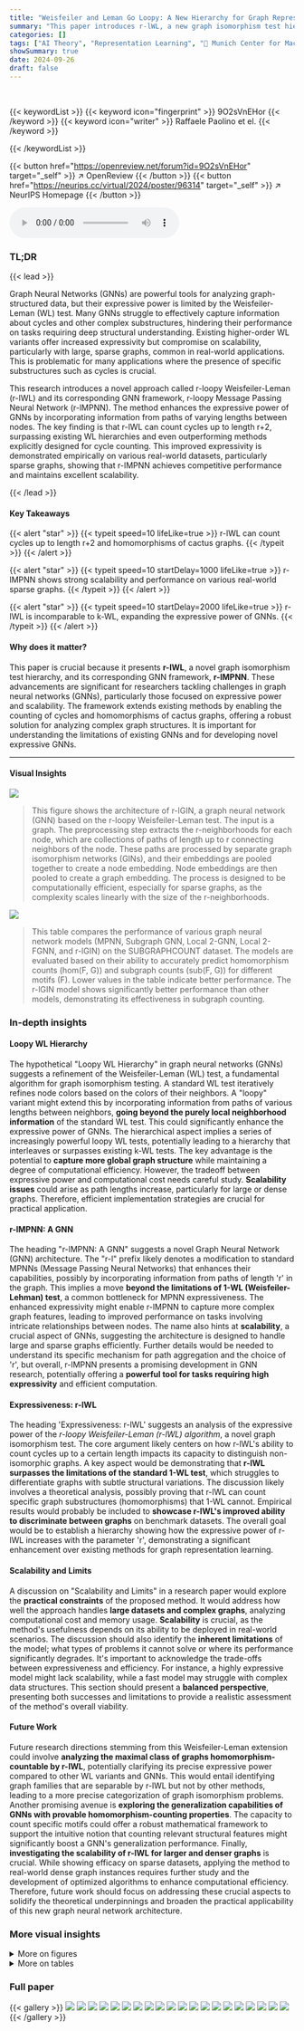 ```yaml
---
title: "Weisfeiler and Leman Go Loopy: A New Hierarchy for Graph Representational Learning"
summary: "This paper introduces r-lWL, a new graph isomorphism test hierarchy that surpasses the limitations of the Weisfeiler-Leman test by counting cycles up to length r+2, and its GNN counterpart, r-lMPNN, w..."
categories: []
tags: ["AI Theory", "Representation Learning", "🏢 Munich Center for Machine Learning",]
showSummary: true
date: 2024-09-26
draft: false
---
```


<br>

{{< keywordList >}}
{{< keyword icon="fingerprint" >}} 9O2sVnEHor {{< /keyword >}}
{{< keyword icon="writer" >}} Raffaele Paolino et el. {{< /keyword >}}
 
{{< /keywordList >}}

{{< button href="https://openreview.net/forum?id=9O2sVnEHor" target="_self" >}}
↗ OpenReview
{{< /button >}}
{{< button href="https://neurips.cc/virtual/2024/poster/96314" target="_self" >}}
↗ NeurIPS Homepage
{{< /button >}}


<audio controls>
    <source src="https://ai-paper-reviewer.com/9O2sVnEHor/podcast.wav" type="audio/wav">
    Your browser does not support the audio element.
</audio>


### TL;DR


{{< lead >}}

Graph Neural Networks (GNNs) are powerful tools for analyzing graph-structured data, but their expressive power is limited by the Weisfeiler-Leman (WL) test.  Many GNNs struggle to effectively capture information about cycles and other complex substructures, hindering their performance on tasks requiring deep structural understanding.  Existing higher-order WL variants offer increased expressivity but compromise on scalability, particularly with large, sparse graphs, common in real-world applications.  This is problematic for many applications where the presence of specific substructures such as cycles is crucial. 

This research introduces a novel approach called r-loopy Weisfeiler-Leman (r-lWL) and its corresponding GNN framework, r-loopy Message Passing Neural Network (r-lMPNN).  The method enhances the expressive power of GNNs by incorporating information from paths of varying lengths between nodes. The key finding is that r-lWL can count cycles up to length r+2, surpassing existing WL hierarchies and even outperforming methods explicitly designed for cycle counting. This improved expressivity is demonstrated empirically on various real-world datasets, particularly sparse graphs, showing that r-lMPNN achieves competitive performance and maintains excellent scalability.

{{< /lead >}}


#### Key Takeaways

{{< alert "star" >}}
{{< typeit speed=10 lifeLike=true >}} r-lWL can count cycles up to length r+2 and homomorphisms of cactus graphs. {{< /typeit >}}
{{< /alert >}}

{{< alert "star" >}}
{{< typeit speed=10 startDelay=1000 lifeLike=true >}} r-lMPNN shows strong scalability and performance on various real-world sparse graphs. {{< /typeit >}}
{{< /alert >}}

{{< alert "star" >}}
{{< typeit speed=10 startDelay=2000 lifeLike=true >}} r-lWL is incomparable to k-WL, expanding the expressive power of GNNs. {{< /typeit >}}
{{< /alert >}}

#### Why does it matter?
This paper is crucial because it presents **r-lWL**, a novel graph isomorphism test hierarchy, and its corresponding GNN framework, **r-lMPNN**.  These advancements are significant for researchers tackling challenges in graph neural networks (GNNs), particularly those focused on expressive power and scalability.  The framework extends existing methods by enabling the counting of cycles and homomorphisms of cactus graphs, offering a robust solution for analyzing complex graph structures. It is important for understanding the limitations of existing GNNs and for developing novel expressive GNNs.

------
#### Visual Insights



![](https://ai-paper-reviewer.com/9O2sVnEHor/figures_1_1.jpg)

> This figure shows the architecture of r-lGIN, a graph neural network (GNN) based on the r-loopy Weisfeiler-Leman test.  The input is a graph. The preprocessing step extracts the r-neighborhoods for each node, which are collections of paths of length up to r connecting neighbors of the node. These paths are processed by separate graph isomorphism networks (GINs), and their embeddings are pooled together to create a node embedding.  Node embeddings are then pooled to create a graph embedding. The process is designed to be computationally efficient, especially for sparse graphs, as the complexity scales linearly with the size of the r-neighborhoods. 





![](https://ai-paper-reviewer.com/9O2sVnEHor/tables_7_1.jpg)

> This table compares the performance of various graph neural network models (MPNN, Subgraph GNN, Local 2-GNN, Local 2-FGNN, and r-lGIN) on the SUBGRAPHCOUNT dataset.  The models are evaluated based on their ability to accurately predict homomorphism counts (hom(F, G)) and subgraph counts (sub(F, G)) for different motifs (F). Lower values in the table indicate better performance. The r-lGIN model shows significantly better performance than other models, demonstrating its effectiveness in subgraph counting.





### In-depth insights


#### Loopy WL Hierarchy
The hypothetical "Loopy WL Hierarchy" in graph neural networks (GNNs) suggests a refinement of the Weisfeiler-Leman (WL) test, a fundamental algorithm for graph isomorphism testing.  A standard WL test iteratively refines node colors based on the colors of their neighbors.  A "loopy" variant might extend this by incorporating information from paths of various lengths between neighbors, **going beyond the purely local neighborhood information** of the standard WL test. This could significantly enhance the expressive power of GNNs. The hierarchical aspect implies a series of increasingly powerful loopy WL tests, potentially leading to a hierarchy that interleaves or surpasses existing k-WL tests. The key advantage is the potential to **capture more global graph structure** while maintaining a degree of computational efficiency.  However, the tradeoff between expressive power and computational cost needs careful study.  **Scalability issues** could arise as path lengths increase, particularly for large or dense graphs.  Therefore, efficient implementation strategies are crucial for practical application.

#### r-lMPNN: A GNN
The heading "r-lMPNN: A GNN" suggests a novel Graph Neural Network (GNN) architecture.  The "r-l" prefix likely denotes a modification to standard MPNNs (Message Passing Neural Networks) that enhances their capabilities, possibly by incorporating information from paths of length 'r' in the graph. This implies a move **beyond the limitations of 1-WL (Weisfeiler-Lehman) test**, a common bottleneck for MPNN expressiveness.  The enhanced expressivity might enable r-lMPNN to capture more complex graph features, leading to improved performance on tasks involving intricate relationships between nodes.  The name also hints at **scalability**, a crucial aspect of GNNs, suggesting the architecture is designed to handle large and sparse graphs efficiently.  Further details would be needed to understand its specific mechanism for path aggregation and the choice of 'r', but overall, r-lMPNN presents a promising development in GNN research, potentially offering a **powerful tool for tasks requiring high expressivity** and efficient computation.

#### Expressiveness: r-lWL
The heading 'Expressiveness: r-lWL' suggests an analysis of the expressive power of the *r-loopy Weisfeiler-Leman (r-lWL) algorithm*, a novel graph isomorphism test.  The core argument likely centers on how r-lWL's ability to count cycles up to a certain length impacts its capacity to distinguish non-isomorphic graphs.  A key aspect would be demonstrating that **r-lWL surpasses the limitations of the standard 1-WL test**, which struggles to differentiate graphs with subtle structural variations. The discussion likely involves a theoretical analysis, possibly proving that r-lWL can count specific graph substructures (homomorphisms) that 1-WL cannot.  Empirical results would probably be included to **showcase r-lWL's improved ability to discriminate between graphs** on benchmark datasets.  The overall goal would be to establish a hierarchy showing how the expressive power of r-lWL increases with the parameter 'r', demonstrating a significant enhancement over existing methods for graph representation learning.

#### Scalability and Limits
A discussion on "Scalability and Limits" in a research paper would explore the **practical constraints** of the proposed method.  It would address how well the approach handles **large datasets and complex graphs**, analyzing computational cost and memory usage.  **Scalability** is crucial, as the method's usefulness depends on its ability to be deployed in real-world scenarios. The discussion should also identify the **inherent limitations** of the model; what types of problems it cannot solve or where its performance significantly degrades. It's important to acknowledge the trade-offs between expressiveness and efficiency. For instance, a highly expressive model might lack scalability, while a fast model may struggle with complex data structures.  This section should present a **balanced perspective**, presenting both successes and limitations to provide a realistic assessment of the method's overall viability.

#### Future Work
Future research directions stemming from this Weisfeiler-Leman extension could involve **analyzing the maximal class of graphs homomorphism-countable by r-lWL**, potentially clarifying its precise expressive power compared to other WL variants and GNNs.  This would entail identifying graph families that are separable by r-lWL but not by other methods, leading to a more precise categorization of graph isomorphism problems. Another promising avenue is **exploring the generalization capabilities of GNNs with provable homomorphism-counting properties**.  The capacity to count specific motifs could offer a robust mathematical framework to support the intuitive notion that counting relevant structural features might significantly boost a GNN's generalization performance. Finally, **investigating the scalability of r-lWL for larger and denser graphs** is crucial. While showing efficacy on sparse datasets, applying the method to real-world dense graph instances requires further study and the development of optimized algorithms to enhance computational efficiency.  Therefore, future work should focus on addressing these crucial aspects to solidify the theoretical underpinnings and broaden the practical applicability of this new graph neural network architecture.


### More visual insights

<details>
<summary>More on figures
</summary>


![](https://ai-paper-reviewer.com/9O2sVnEHor/figures_3_1.jpg)

> This figure illustrates the architecture of the r-loopy Graph Isomorphism Network (r-lGIN).  The input graph undergoes preprocessing where path neighborhoods of varying lengths (r-neighborhoods) are calculated for each node. These paths are then processed independently by using simple Graph Isomorphism Networks (GINs). The resulting embeddings are pooled together to create a final graph embedding. The linear scaling of the forward complexity with the size of r-neighborhoods ensures the efficiency of the model, particularly for sparse graphs.


![](https://ai-paper-reviewer.com/9O2sVnEHor/figures_6_1.jpg)

> This figure shows the results of an experiment testing the expressive power of the r-lGIN model.  Four different datasets (GRAPH8C, EXP_ISO, COSPECTRAL10, SR16622) are used to compare the ability of the model to distinguish between pairs of graphs that are considered indistinguishable by other methods. The x-axis represents the proportion of indistinguishable pairs or the L¹ distance between graph embeddings (depending on the dataset), and the y-axis shows the parameter 'r' used in the r-lGIN model.  The plot visually demonstrates how increasing 'r' improves the model's ability to distinguish between non-isomorphic graphs.


![](https://ai-paper-reviewer.com/9O2sVnEHor/figures_7_1.jpg)

> The figure shows the test accuracy on three synthetic classification tasks (EXP, CEXP, CSL) with different values of \(r\). The left panel shows results when the weights are shared among all \(r\) values, while the right panel shows results when the weights are not shared.  The results demonstrate that increasing \(r\) generally improves test accuracy, especially with non-shared weights.  This highlights the benefit of the proposed r-lGIN architecture in capturing higher-order structural information in graphs.


![](https://ai-paper-reviewer.com/9O2sVnEHor/figures_15_1.jpg)

> This figure shows four rows of graph pairs, illustrating the differences between homomorphism, subgraph isomorphism, bijective homomorphism and isomorphism.  The mappings between the graphs are visually represented with colors for clarity. In each row, the graph on the left is consistently F and the one on the right G. Row 1 shows a non-injective homomorphism. Row 2 is a subgraph isomorphism, indicating that F is a subgraph of G. Row 3 presents a bijective homomorphism with a non-homomorphic inverse, while the final row illustrates isomorphism where the graphs are identical.


![](https://ai-paper-reviewer.com/9O2sVnEHor/figures_15_2.jpg)

> This figure shows a visual representation of the r-loopy Graph Isomorphism Networks (r-lGIN) architecture. The preprocessing step involves calculating the path neighborhoods (Nr(v)) for each node in the input graph.  These paths, of varying lengths, are processed independently using Graph Isomorphism Networks (GINs). The resulting embeddings are then pooled together to create a final graph embedding. The architecture is designed for efficiency with sparse graphs because the forward pass scales linearly with the size of the path neighborhoods.


![](https://ai-paper-reviewer.com/9O2sVnEHor/figures_16_1.jpg)

> The figure shows two graphs that cannot be distinguished by r-lWL but can be distinguished by (r+1)-lWL. The graph on the left is a chordal cycle, while the graph on the right is a cactus graph. This illustrates that the expressiveness of r-lWL increases with r.


![](https://ai-paper-reviewer.com/9O2sVnEHor/figures_16_2.jpg)

> The figure shows three graphs. Graph (a) is the input graph F. Graphs (b) and (c) are G(F) and H(F) which are obtained by applying Fürer graph construction on the input graph F. These graphs can not be separated by Subgraph GNNs, but can be separated by 1-lWL because their homomorphism counts of the input graph F are different.


![](https://ai-paper-reviewer.com/9O2sVnEHor/figures_17_1.jpg)

> This figure visually depicts the concept of r-neighborhoods (N<sub>r</sub>(v)) around a node 'v' in a graph.  N<sub>0</sub>(v) represents the immediate neighbors of 'v'.  As 'r' increases, N<sub>r</sub>(v) includes paths of length 'r' connecting pairs of nodes in N<sub>0</sub>(v), without including node 'v' itself in the path.  Different colors highlight the distinct r-neighborhoods for different values of r, showing how the neighborhood expands with increasing path lengths.


![](https://ai-paper-reviewer.com/9O2sVnEHor/figures_17_2.jpg)

> The figure shows an example of how r-neighborhoods are constructed around a central node (v).  For r=0, the neighborhood includes only directly connected nodes. As r increases, the neighborhood expands to include nodes connected by paths of length r, where each path starts and ends with a node directly connected to the central node. Different colors are used to visually distinguish the r-neighborhoods for different values of r.


![](https://ai-paper-reviewer.com/9O2sVnEHor/figures_17_3.jpg)

> The figure shows two graphs that cannot be distinguished by the r-loopy Weisfeiler-Leman (r-lWL) test but can be distinguished by the (r+1)-lWL test.  The left graph is a cycle with a chord added, while the right graph is a cactus graph (a graph where every edge belongs to at most one cycle).  This illustrates that increasing the parameter 'r' in the r-lWL test increases its ability to distinguish non-isomorphic graphs.


![](https://ai-paper-reviewer.com/9O2sVnEHor/figures_18_1.jpg)

> This figure shows two graphs that cannot be distinguished by the 1-WL test because they have the same color distribution after convergence.  However, the 3-WL test can distinguish them but at the cost of creating new dense graphs. The proposed 1-lWL test can distinguish these graphs while preserving the original graph sparsity, demonstrating its advantage.


![](https://ai-paper-reviewer.com/9O2sVnEHor/figures_18_2.jpg)

> This figure shows three examples of synthetic datasets used to evaluate the expressive power of the proposed r-lGIN model.  The datasets are COSPECTRAL10, SR16622, and CSL, each designed to test the model's ability to distinguish graphs with subtle structural differences.  In each example, the graphs share a common core structure (represented by dotted lines), but differ in the additional edges connecting nodes. The orange edges highlight the 1-neighborhoods of a selected node (v).  This visualizes the paths of length up to r that are considered by the r-lWL algorithm. The aim is to illustrate the enhanced expressiveness of the proposed model beyond the limitations of the standard Weisfeiler-Leman test.


![](https://ai-paper-reviewer.com/9O2sVnEHor/figures_18_3.jpg)

> This figure shows four rows of examples demonstrating different types of mappings between two graphs, F and G, which are represented by different colors for their nodes. The mappings illustrate the differences between homomorphism, subgraph isomorphism, bijective homomorphism with non-homomorphic inverse, and isomorphism.


![](https://ai-paper-reviewer.com/9O2sVnEHor/figures_26_1.jpg)

> The figure shows an example of how r-neighborhoods are constructed for a given node in a graph. For r=0, the neighborhood is simply the set of direct neighbors. For r=1, the r-neighborhood includes paths of length 1 between any two direct neighbors. For r=2, the r-neighborhood includes paths of length 2 between any two direct neighbors.


![](https://ai-paper-reviewer.com/9O2sVnEHor/figures_27_1.jpg)

> This figure shows the architecture of the r-loopy Graph Isomorphism Network (r-lGIN). The input is a graph.  The preprocessing step extracts the r-neighborhoods for each node, which are sets of paths of length r starting from that node and ending in its neighbors.  These paths are processed independently using Graph Isomorphism Networks (GINs), and their embeddings are pooled together to create the final graph embedding. The linear scaling of the forward complexity with the size of the r-neighborhoods is a key advantage of this method.


![](https://ai-paper-reviewer.com/9O2sVnEHor/figures_30_1.jpg)

> This figure shows an example where Subgraph GNNs fail to distinguish between two graphs, G(F) and H(F), while the 1-loopy Weisfeiler-Leman (1-lWL) test can.  The graphs G(F) and H(F) are constructed from a base graph F.  The key difference is that 1-lWL considers paths between nodes, enabling it to distinguish the graphs based on their different homomorphism counts (hom(F,G(F)) and hom(F,H(F))). This illustrates the increased expressive power of 1-lWL over Subgraph GNNs.


![](https://ai-paper-reviewer.com/9O2sVnEHor/figures_36_1.jpg)

> This figure illustrates four different types of mappings between two graphs, F and G. Each row demonstrates a different type of mapping: non-injective homomorphism, subgraph isomorphism, bijective homomorphism (with non-homomorphic inverse), and isomorphism.  The mappings are visually represented using colors for clarity.


![](https://ai-paper-reviewer.com/9O2sVnEHor/figures_40_1.jpg)

> This figure shows an example where the 1-loopy Weisfeiler-Leman test (1-lWL) can distinguish between two graphs that Subgraph GNNs cannot.  It highlights the increased expressive power of 1-lWL, specifically in relation to counting homomorphisms of specific graph types (in this case, a cactus graph). The figure includes three subfigures: (a) an input graph F; (b) a Fürer graph G(F); and (c) a twisted Fürer graph H(F).  Subgraph GNNs cannot distinguish between G(F) and H(F), whereas 1-lWL can due to their differing homomorphism counts. This demonstrates that 1-lWL is more powerful.


![](https://ai-paper-reviewer.com/9O2sVnEHor/figures_40_2.jpg)

> This figure shows two graphs that cannot be distinguished by the r-loopy Weisfeiler-Leman test (r-lWL), but can be distinguished by the (r+1)-lWL test.  The left graph is a cycle graph with a chord, while the right graph is a cactus graph.  This illustrates that increasing the value of 'r' in r-lWL increases its ability to distinguish non-isomorphic graphs.


</details>




<details>
<summary>More on tables
</summary>


![](https://ai-paper-reviewer.com/9O2sVnEHor/tables_8_1.jpg)
> This table presents the Mean Absolute Error (MAE) achieved by various graph neural network models on the ZINC12K and ZINC250K datasets.  Lower MAE indicates better performance.  The models tested include standard MPNNs (GIN, GCN, GAT), Subgraph GNNs (NestedGNN, GNNAK+, SUN), domain-agnostic GNNs (GSN, CIN), a GNN processing paths (PathNN), and expressive GNNs with provable cycle-counting power (HIMP, SignNet, I2-GNN, DRFWL), as well as the proposed 5-lGIN. The results highlight the performance of 5-lGIN in comparison to other state-of-the-art models.

![](https://ai-paper-reviewer.com/9O2sVnEHor/tables_8_2.jpg)
> This table presents the normalized test mean absolute error (MAE) achieved by various models on the QM9 dataset.  The MAE is a common metric to evaluate the performance of regression models, representing the average absolute difference between predicted and actual values. Lower MAE indicates better performance.  The table compares the performance of 5-lGIN against other models, highlighting its performance relative to other approaches on various target properties.

![](https://ai-paper-reviewer.com/9O2sVnEHor/tables_19_1.jpg)
> This table shows the hyperparameter settings used for the synthetic experiments in the paper.  It lists the values used for various parameters, such as the number of epochs, learning rate, early stopping criteria, scheduler type, hidden size, number of layers (encoder and decoder), batch size, dropout rate, and readout method.  These parameters were tuned for different synthetic datasets, namely GRAPH8C, EXP_ISO, COSPECTRAL10, SR16622, EXP, CEXP, CSL, SUBGRAPHCOUNT, and BREC. The values listed represent those used to generate the reported results for those datasets.

![](https://ai-paper-reviewer.com/9O2sVnEHor/tables_20_1.jpg)
> This table presents the hyperparameter settings used for the experiments conducted on real-world datasets.  It includes the number of epochs, learning rate, early stopping criteria, learning rate scheduler, the value of the hyperparameter *r*, hidden size, depth of the network, batch size, dropout rate, readout method, total number of parameters, preprocessing time in seconds, and the run time per seed in hours.  The specific hyperparameters varied across datasets to optimize performance, and the table indicates these variations for each dataset (ZINC12K, ZINC250K, and QM9 for different properties).

![](https://ai-paper-reviewer.com/9O2sVnEHor/tables_20_2.jpg)
> This table shows the ablation study on the effect of different values of the hyperparameter *r* on the performance of the r-lGIN model on the ZINC12K dataset.  It demonstrates the impact of incorporating paths of varying lengths into the model's architecture, showing how this affects both training and test performance as measured by Mean Absolute Error (MAE).

![](https://ai-paper-reviewer.com/9O2sVnEHor/tables_21_1.jpg)
> This table presents the results of experiments conducted on long-range graph benchmark datasets.  It compares the performance of the proposed 7-lGIN model against several baseline models (GCN, GINE, GatedGCN) on two specific tasks: STRUCT (predicting structural properties) and FUNC (predicting functional properties).  The metrics used are Mean Absolute Error (MAE) for STRUCT (lower is better) and Average Precision (AP) for FUNC (higher is better). The baseline results are taken from a previous study by Dwivedi et al. (2022b).

![](https://ai-paper-reviewer.com/9O2sVnEHor/tables_21_2.jpg)
> This table compares the memory usage, preprocessing time, and training time per epoch for different models on the QM9 dataset.  It shows that the proposed r-lGIN models have relatively low memory usage and training time compared to other models, especially as the value of 'r' increases. The numbers in parentheses show the size of the dataset *after* the r-neighborhoods have been computed; this is relevant because computation of these neighborhoods is a preprocessing step, and the table shows that the size of this dataset does not increase dramatically with r.

</details>




### Full paper

{{< gallery >}}
<img src="https://ai-paper-reviewer.com/9O2sVnEHor/1.png" class="grid-w50 md:grid-w33 xl:grid-w25" />
<img src="https://ai-paper-reviewer.com/9O2sVnEHor/2.png" class="grid-w50 md:grid-w33 xl:grid-w25" />
<img src="https://ai-paper-reviewer.com/9O2sVnEHor/3.png" class="grid-w50 md:grid-w33 xl:grid-w25" />
<img src="https://ai-paper-reviewer.com/9O2sVnEHor/4.png" class="grid-w50 md:grid-w33 xl:grid-w25" />
<img src="https://ai-paper-reviewer.com/9O2sVnEHor/5.png" class="grid-w50 md:grid-w33 xl:grid-w25" />
<img src="https://ai-paper-reviewer.com/9O2sVnEHor/6.png" class="grid-w50 md:grid-w33 xl:grid-w25" />
<img src="https://ai-paper-reviewer.com/9O2sVnEHor/7.png" class="grid-w50 md:grid-w33 xl:grid-w25" />
<img src="https://ai-paper-reviewer.com/9O2sVnEHor/8.png" class="grid-w50 md:grid-w33 xl:grid-w25" />
<img src="https://ai-paper-reviewer.com/9O2sVnEHor/9.png" class="grid-w50 md:grid-w33 xl:grid-w25" />
<img src="https://ai-paper-reviewer.com/9O2sVnEHor/10.png" class="grid-w50 md:grid-w33 xl:grid-w25" />
<img src="https://ai-paper-reviewer.com/9O2sVnEHor/11.png" class="grid-w50 md:grid-w33 xl:grid-w25" />
<img src="https://ai-paper-reviewer.com/9O2sVnEHor/12.png" class="grid-w50 md:grid-w33 xl:grid-w25" />
<img src="https://ai-paper-reviewer.com/9O2sVnEHor/13.png" class="grid-w50 md:grid-w33 xl:grid-w25" />
<img src="https://ai-paper-reviewer.com/9O2sVnEHor/14.png" class="grid-w50 md:grid-w33 xl:grid-w25" />
<img src="https://ai-paper-reviewer.com/9O2sVnEHor/15.png" class="grid-w50 md:grid-w33 xl:grid-w25" />
<img src="https://ai-paper-reviewer.com/9O2sVnEHor/16.png" class="grid-w50 md:grid-w33 xl:grid-w25" />
<img src="https://ai-paper-reviewer.com/9O2sVnEHor/17.png" class="grid-w50 md:grid-w33 xl:grid-w25" />
<img src="https://ai-paper-reviewer.com/9O2sVnEHor/18.png" class="grid-w50 md:grid-w33 xl:grid-w25" />
<img src="https://ai-paper-reviewer.com/9O2sVnEHor/19.png" class="grid-w50 md:grid-w33 xl:grid-w25" />
<img src="https://ai-paper-reviewer.com/9O2sVnEHor/20.png" class="grid-w50 md:grid-w33 xl:grid-w25" />
{{< /gallery >}}